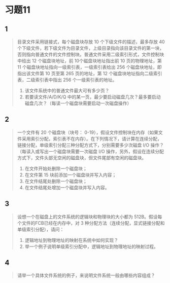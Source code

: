 # 习题11

## 1

> 目录文件采用链接式，每个磁盘块存放 10 个下级文件的描述，最多存放 40 个下级文件，若下级文件为目录文件，上级目录指向该目录文件的第一块，否则指向普通文件的文件控制块。普通文件采用二级索引形式，文件控制块中给出 12 个磁盘块地址，前 10个磁盘块地址指出前 10 页的物理地址，第 11 个磁盘块地址指向一级索引表，一级索引表给出 256 个磁盘块地址，即指出该文件第 10 页至第 265 页的地址，第 12 个磁盘块地址指向二级索引表，二级索引表中指出 256 个一级索引表的地址。
> 1.   该文件系统中的普通文件最大可有多少页？
> 2.   若要读文件/A/D/K/Q 中的某一页，最少要启动磁盘几次？最多要启动磁盘几次？（每读一个磁盘块需要启动一次磁盘操作）



## 2

>   一个文件有 20 个磁盘块（块号： 0-19），假设文件控制块在内存（如果文件采用索引分配，索引表不在内存）。在下列情况下，请计算在连续分配，链接分配，单级索引分配三种分配方式下，分别需要多少次磁盘 I/O 操作？（每读入或写出一个磁盘块需要一次磁盘 I/O 操作，另外，假设在连续分配方式下，文件头部无空闲的磁盘块，但文件尾部有空闲的磁盘块。
>   1.   在文件开始处删除一个磁盘块；
>   2.   在文件第 15 块前添加一个磁盘块并写入内容；
>   3.   在文件结尾处删除一个磁盘块；
>   4.   在文件结尾处增加一个磁盘块并写入内容。



## 3

>   设想一个在磁盘上的文件系统的逻辑块和物理块的大小都为 512B。假设每个文件的FCB已经在内存中，对 3 种分配方法（连续分配，显式链接分配和单级索引分配），请问：
>   1.   逻辑地址到物理地址的映射在系统中如何实现？
>   2.   举一个例子说明单级索引分配中，逻辑地址到物理地址的映射过程。



## 4

>    请举一个具体文件系统的例子，来说明文件系统一般由哪些内容组成？